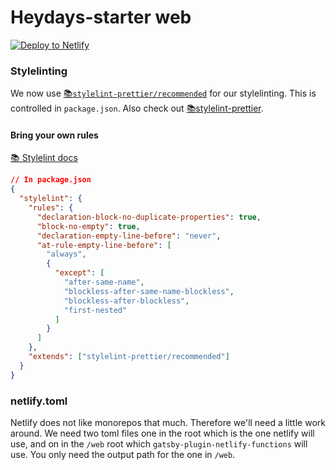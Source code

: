 # Heydays-starter web

[![Deploy to Netlify](https://www.netlify.com/img/deploy/button.svg)](https://app.netlify.com/start/deploy?repository=https://github.com/heydaysoslo/heydays-starter)

### Stylelinting

We now use [📚`stylelint-prettier/recommended`](https://github.com/prettier/stylelint-config-prettier/blob/master/src/index.js) for our stylelinting. This is controlled in `package.json`. Also check out [📚stylelint-prettier](https://github.com/prettier/stylelint-prettier).

#### Bring your own rules

[📚 Stylelint docs](https://stylelint.io/user-guide/rules)

```json
// In package.json
{
  "stylelint": {
    "rules": {
      "declaration-block-no-duplicate-properties": true,
      "block-no-empty": true,
      "declaration-empty-line-before": "never",
      "at-rule-empty-line-before": [
        "always",
        {
          "except": [
            "after-same-name",
            "blockless-after-same-name-blockless",
            "blockless-after-blockless",
            "first-nested"
          ]
        }
      ]
    },
    "extends": ["stylelint-prettier/recommended"]
  }
}
```

### netlify.toml

Netlify does not like monorepos that much. Therefore we'll need a little work around.
We need two toml files one in the root which is the one netlify will use, and on in the
`/web` root which `gatsby-plugin-netlify-functions` will use. You only need the output
path for the one in `/web`.
